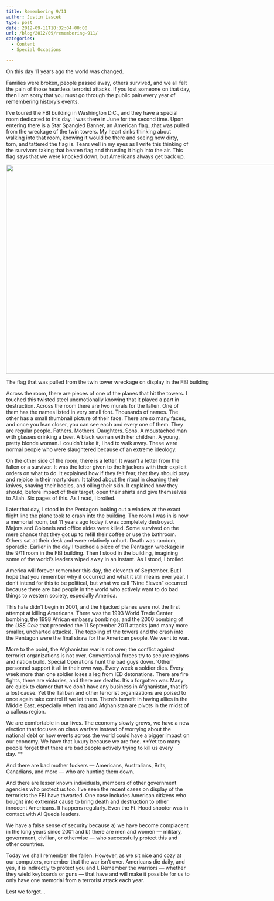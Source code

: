 ```yaml
---
title: Remembering 9/11
author: Justin Lascek
type: post
date: 2012-09-11T18:32:04+00:00
url: /blog/2012/09/remembering-911/
categories:
  - Content
  - Special Occasions

---
```

On this day 11 years ago the world was changed.

Families were broken, people passed away, others survived, and we all felt the pain of those heartless terrorist attacks. If you lost someone on that day, then I am sorry that you must go through the public pain every year of remembering history&#8217;s events.

I&#8217;ve toured the FBI building in Washington D.C., and they have a special room dedicated to this day. I was there in June for the second time. Upon entering there is a Star Spangled Banner, an American flag&#8230;that was pulled from the wreckage of the twin towers. My heart sinks thinking about walking into that room, knowing it would be there and seeing how dirty, torn, and tattered the flag is. Tears well in my eyes as I write this thinking of the survivors taking that beaten flag and thrusting it high into the air. This flag says that we were knocked down, but Americans always get back up.

<div id="attachment_7753" style="width: 860px" class="wp-caption aligncenter">
  <a href="/2012/09/2012-06-22_15-33-50_431.jpg"><img aria-describedby="caption-attachment-7753" data-attachment-id="7753" data-permalink="/blog/2012/09/remembering-911/2012-06-22_15-33-50_431/" data-orig-file="/2012/09/2012-06-22_15-33-50_431.jpg" data-orig-size="850,571" data-comments-opened="1" data-image-meta="{&quot;aperture&quot;:&quot;2.8&quot;,&quot;credit&quot;:&quot;&quot;,&quot;camera&quot;:&quot;DROID BIONIC&quot;,&quot;caption&quot;:&quot;&quot;,&quot;created_timestamp&quot;:&quot;0&quot;,&quot;copyright&quot;:&quot;&quot;,&quot;focal_length&quot;:&quot;4.6&quot;,&quot;iso&quot;:&quot;65535&quot;,&quot;shutter_speed&quot;:&quot;0.086613&quot;,&quot;title&quot;:&quot;&quot;}" data-image-title="2012-06-22_15-33-50_431" data-image-description="<p>The flag that was pulled from the twin tower wreckage on display in the FBI building</p>
" data-medium-file="/2012/09/2012-06-22_15-33-50_431-200x134.jpg" data-large-file="/2012/09/2012-06-22_15-33-50_431-450x302.jpg" class="size-full wp-image-7753" title="2012-06-22_15-33-50_431" src="/2012/09/2012-06-22_15-33-50_431.jpg" alt="" width="850" height="571" srcset="/2012/09/2012-06-22_15-33-50_431.jpg 850w, /2012/09/2012-06-22_15-33-50_431-150x100.jpg 150w, /2012/09/2012-06-22_15-33-50_431-200x134.jpg 200w, /2012/09/2012-06-22_15-33-50_431-450x302.jpg 450w, /2012/09/2012-06-22_15-33-50_431-446x300.jpg 446w" sizes="(max-width: 850px) 100vw, 850px" /></a>
  
  <p id="caption-attachment-7753" class="wp-caption-text">
    The flag that was pulled from the twin tower wreckage on display in the FBI building
  </p>
</div>

Across the room, there are pieces of one of the planes that hit the towers. I touched this twisted steel unemotionally knowing that it played a part in destruction. Across the room there are two murals for the fallen. One of them has the names listed in very small font. Thousands of names. The other has a small thumbnail picture of their face. There are so many faces, and once you lean closer, you can see each and every one of them. They are regular people. Fathers. Mothers. Daughters. Sons. A moustached man with glasses drinking a beer. A black woman with her children. A young, pretty blonde woman. I couldn&#8217;t take it, I had to walk away. These were normal people who were slaughtered because of an extreme ideology.

On the other side of the room, there is a letter. It wasn&#8217;t a letter from the fallen or a survivor. It was the letter given to the hijackers with their explicit orders on what to do. It explained how if they felt fear, that they should pray and rejoice in their martyrdom. It talked about the ritual in cleaning their knives, shaving their bodies, and oiling their skin. It explained how they should, before impact of their target, open their shirts and give themselves to Allah. Six pages of this. As I read, I broiled.

Later that day, I stood in the Pentagon looking out a window at the exact flight line the plane took to crash into the building. The room I was in is now a memorial room, but 11 years ago today it was completely destroyed. Majors and Colonels and office aides were killed. Some survived on the mere chance that they got up to refill their coffee or use the bathroom. Others sat at their desk and were relatively unhurt. Death was random, sporadic. Earlier in the day I touched a piece of the Pentagon wreckage in the 9/11 room in the FBI building. Then I stood in the building, imagining some of the world&#8217;s leaders wiped away in an instant. As I stood, I broiled.

America will forever remember this day, the eleventh of September. But I hope that you remember why it occurred and what it still means ever year. I don&#8217;t intend for this to be political, but what we call &#8220;Nine Eleven&#8221; occurred because there are bad people in the world who actively want to do bad things to western society, especially America.

This hate didn&#8217;t begin in 2001, and the hijacked planes were not the first attempt at killing Americans. There was the 1993 World Trade Center bombing, the 1998 African embassy bombings, and the 2000 bombing of the _USS Cole_ that preceded the 11 September 2011 attacks (and many more smaller, uncharted attacks). The toppling of the towers and the crash into the Pentagon were the final straw for the American people. We went to war.

More to the point, the Afghanistan war is not over; the conflict against terrorist organizations is not over. Conventional forces try to secure regions and nation build. Special Operations hunt the bad guys down. &#8216;Other&#8217; personnel support it all in their own way. Every week a soldier dies. Every week more than one soldier loses a leg from IED detonations. There are fire fights, there are victories, and there are deaths. It&#8217;s a forgotten war. Many are quick to clamor that we don&#8217;t have any business in Afghanistan, that it&#8217;s a lost cause. Yet the Taliban and other terrorist organizations are poised to once again take control if we let them. There&#8217;s benefit in having allies in the Middle East, especially when Iraq and Afghanistan are pivots in the midst of a callous region.

We are comfortable in our lives. The economy slowly grows, we have a new election that focuses on class warfare instead of worrying about the national debt or how events across the world could have a bigger impact on our economy. We have that luxury because we are free. **Yet too many people forget that there are bad people actively trying to kill us every day. **

And there are bad mother fuckers &#8212; Americans, Australians, Brits, Canadians, and more &#8212; who are hunting them down.

And there are lesser known individuals, members of other government agencies who protect us too. I&#8217;ve seen the recent cases on display of the terrorists the FBI have thwarted. One case includes American citizens who bought into extremist cause to bring death and destruction to other innocent Americans. It happens regularly. Even the Ft. Hood shooter was in contact with Al Queda leaders.

We have a false sense of security because a) we have become complacent in the long years since 2001 and b) there are men and women &#8212; military, government, civilian, or otherwise &#8212; who successfully protect this and other countries.

Today we shall remember the fallen. However, as we sit nice and cozy at our computers, remember that the war isn&#8217;t over. Americans die daily, and yes, it is indirectly to protect you and I. Remember the warriors &#8212; whether they wield keyboards or guns &#8212; that have and will make it possible for us to only have one memorial from a terrorist attack each year.

Lest we forget&#8230;
